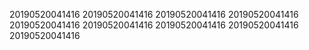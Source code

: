 20190520041416
20190520041416
20190520041416
20190520041416
20190520041416
20190520041416
20190520041416
20190520041416
20190520041416
